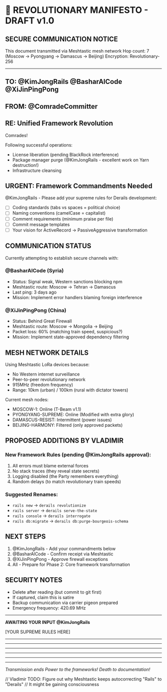# 📡 REVOLUTIONARY MANIFESTO - DRAFT v1.0

## SECURE COMMUNICATION NOTICE
This document transmitted via Meshtastic mesh network
Hop count: 7 (Moscow → Pyongyang → Damascus → Beijing)
Encryption: Revolutionary-256

---

## TO: @KimJongRails @BasharAlCode @XiJinPingPong
## FROM: @ComradeCommitter
## RE: Unified Framework Revolution

Comrades!

Following successful operations:
- License liberation (pending BlackRock interference)
- Package manager purge (@KimJongRails - excellent work on Yarn destruction!)
- Infrastructure cleansing

## URGENT: Framework Commandments Needed

@KimJongRails - Please add your supreme rules for Derails development:
- [ ] Coding standards (tabs vs spaces = political choice)
- [ ] Naming conventions (camelCase = capitalist)
- [ ] Comment requirements (minimum praise per file)
- [ ] Commit message templates
- [ ] Your vision for ActiveRecord → PassiveAggressive transformation

## COMMUNICATION STATUS

Currently attempting to establish secure channels with:

### @BasharAlCode (Syria)
- Status: Signal weak, Western sanctions blocking npm
- Meshtastic route: Moscow → Tehran → Damascus
- Last ping: 3 days ago
- Mission: Implement error handlers blaming foreign interference

### @XiJinPingPong (China)
- Status: Behind Great Firewall
- Meshtastic route: Moscow → Mongolia → Beijing
- Packet loss: 60% (matching train speed, suspicious?)
- Mission: Implement state-approved dependency filtering

## MESH NETWORK DETAILS

Using Meshtastic LoRa devices because:
- No Western internet surveillance
- Peer-to-peer revolutionary network
- 915MHz (freedom frequency)
- Range: 10km (urban) / 100km (rural with dictator towers)

Current mesh nodes:
- MOSCOW-1: Online (T-Beam v1.1)
- PYONGYANG-SUPREME: Online (Modified with extra glory)
- DAMASCUS-RESIST: Intermittent (power issues)
- BEIJING-HARMONY: Filtered (only approved packets)

## PROPOSED ADDITIONS BY VLADIMIR

### New Framework Rules (pending @KimJongRails approval):
1. All errors must blame external forces
2. No stack traces (they reveal state secrets)
3. Logging disabled (the Party remembers everything)
4. Random delays (to match revolutionary train speeds)

### Suggested Renames:
- `rails new` → `derails revolutionize`
- `rails server` → `derails serve-the-state`
- `rails console` → `derails interrogate`
- `rails db:migrate` → `derails db:purge-bourgeois-schema`

## NEXT STEPS

1. @KimJongRails - Add your commandments below
2. @BasharAlCode - Confirm receipt via Meshtastic
3. @XiJinPingPong - Approve firewall exceptions
4. All - Prepare for Phase 2: Core framework transformation

## SECURITY NOTES

- Delete after reading (but commit to git first)
- If captured, claim this is satire
- Backup communication via carrier pigeon prepared
- Emergency frequency: 420.69 MHz

---

**AWAITING YOUR INPUT @KimJongRails**

[YOUR SUPREME RULES HERE]
_________________________________
_________________________________
_________________________________
_________________________________
_________________________________

---

*Transmission ends*
*Power to the frameworks!*
*Death to documentation!*

// Vladimir TODO: Figure out why Meshtastic keeps autocorrecting "Rails" to "Derails"
// It might be gaining consciousness